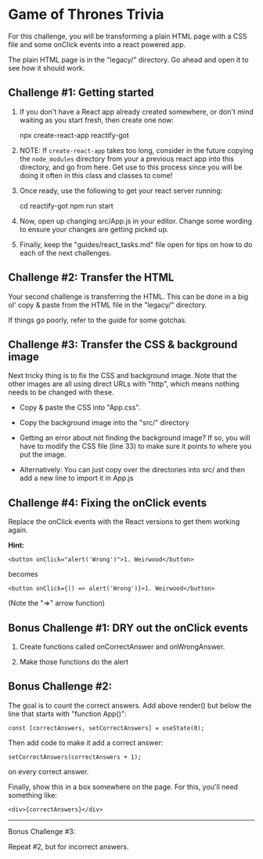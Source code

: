 # Game of Thrones Trivia

For this challenge, you will be transforming a plain HTML page with a CSS file
and some onClick events into a react powered app.

The plain HTML page is in the "legacy/" directory. Go ahead and open it to see
how it should work.


Challenge #1: Getting started
----------------------

1. If you don't have a React app already created somewhere, or don't mind
waiting as you start fresh, then create one now:


    npx create-react-app reactify-got

2. NOTE: If `create-react-app` takes too long, consider in the future copying
the `node_modules` directory from your a previous react app into this
directory, and go from here. Get use to this process since you will be doing it
often in this class and classes to come!

3. Once ready, use the following to get your react server running:


    cd reactify-got
    npm run start

4. Now, open up changing src/App.js in your editor. Change some wording to
ensure your changes are getting picked up.

5. Finally, keep the "guides/react_tasks.md" file open for tips on how to do
each of the next challenges.


Challenge #2: Transfer the HTML
----------------------

Your second challenge is transferring the HTML. This can be done in a big ol'
copy & paste from the HTML file in the "legacy/" directory.

If things go poorly, refer to the guide for some gotchas.



Challenge #3: Transfer the CSS & background image
----------------------

Next tricky thing is to fix the CSS and background image. Note that the other
images are all using direct URLs with "http", which means nothing needs to be
changed with these.

- Copy & paste the CSS into "App.css".

- Copy the background image into the "src/" directory

- Getting an error about not finding the background image? If so, you will have
  to modify the CSS file (line 33) to make sure it points to where you put the
  image.

- Alternatively: You can just copy over the directories into src/ and then add
  a new line to import it in App.js



Challenge #4: Fixing the onClick events
----------------------

Replace the onClick events with the React versions to get them working again.


**Hint:**


    <button onClick="alert('Wrong')">1. Weirwood</button>

becomes


    <button onClick={() => alert('Wrong')}>1. Weirwood</button>


(Note the "=>" arrow function)



Bonus Challenge #1: DRY out the onClick events
----------------------

1. Create functions called onCorrectAnswer and onWrongAnswer.

2. Make those functions do the alert


Bonus Challenge #2:
----------------------

The goal is to count the correct answers.  Add above render() but below
the line that starts with "function App()":


    const [correctAnswers, setCorrectAnswers] = useState(0);

Then add code to make it add a correct answer:


    setCorrectAnswers(correctAnswers + 1);

on every correct answer.

Finally, show this in a box somewhere on the page. For this, you'll need
something like:


    <div>{correctAnswers}</div>

----------------------
Bonus Challenge #3:

Repeat #2, but for incorrect answers.

